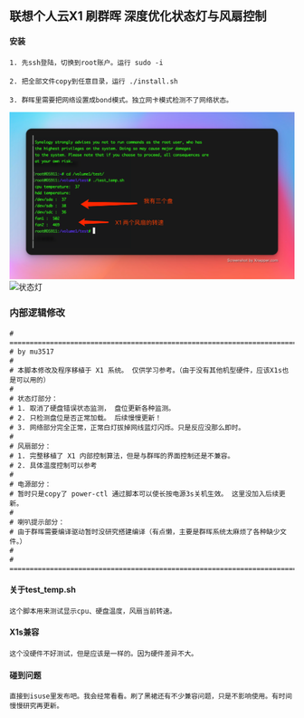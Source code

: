 ## 联想个人云X1 刷群晖 深度优化状态灯与风扇控制

#### 安装
    1. 先ssh登陆，切换到root账户。运行 sudo -i 

    2. 把全部文件copy到任意目录，运行 ./install.sh

    3. 群晖里需要把网络设置成bond模式。独立网卡模式检测不了网络状态。
 
 ![运行测试程序](./images/1.png)
 ![状态灯](./images/2.png)

 ### 内部逻辑修改
    # ==============================================================================
    # by mu3517
    # 
    # 本脚本修改及程序移植于 X1 系统。 仅供学习参考。（由于没有其他机型硬件，应该X1s也是可以用的）
    #
    # 状态灯部分：
    # 1. 取消了硬盘错误状态监测， 盘位更新各种监测。
    # 2. 只检测盘位是否正常加载。 后续慢慢更新！
    # 3. 网络部分完全正常，正常白灯拔掉网线蓝灯闪烁。只是反应没那么即时。
    #
    # 风扇部分：
    # 1. 完整移植了 X1 内部控制算法，但是与群晖的界面控制还是不兼容。
    # 2. 具体温度控制可以参考
    #
    # 电源部分：
    # 暂时只是copy了 power-ctl 通过脚本可以使长按电源3s关机生效。 这里没加入后续更新。
    #
    # 喇叭提示部分：
    # 由于群晖需要编译驱动暂时没研究搭建编译（有点懒，主要是群晖系统太麻烦了各种缺少文件。）
    #
    # ==============================================================================


#### 关于test_temp.sh
    这个脚本用来测试显示cpu、硬盘温度，风扇当前转速。
    

#### X1s兼容
    这个没硬件不好测试，但是应该是一样的。因为硬件差异不大。

#### 碰到问题
    直接到isuse里发布吧。我会经常看看。刷了黑裙还有不少兼容问题，只是不影响使用。有时间慢慢研究再更新。

